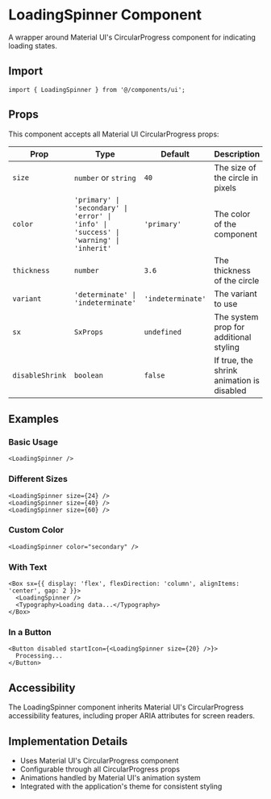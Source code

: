 # LoadingSpinner Component

A wrapper around Material UI's CircularProgress component for indicating loading states.

## Import

```tsx
import { LoadingSpinner } from '@/components/ui';
```

## Props

This component accepts all Material UI CircularProgress props:

| Prop | Type | Default | Description |
| ---- | ---- | ------- | ----------- |
| `size` | `number` or `string` | `40` | The size of the circle in pixels |
| `color` | `'primary' \| 'secondary' \| 'error' \| 'info' \| 'success' \| 'warning' \| 'inherit'` | `'primary'` | The color of the component |
| `thickness` | `number` | `3.6` | The thickness of the circle |
| `variant` | `'determinate' \| 'indeterminate'` | `'indeterminate'` | The variant to use |
| `sx` | `SxProps` | `undefined` | The system prop for additional styling |
| `disableShrink` | `boolean` | `false` | If true, the shrink animation is disabled |

## Examples

### Basic Usage

```tsx
<LoadingSpinner />
```

### Different Sizes

```tsx
<LoadingSpinner size={24} />
<LoadingSpinner size={40} />
<LoadingSpinner size={60} />
```

### Custom Color

```tsx
<LoadingSpinner color="secondary" />
```

### With Text

```tsx
<Box sx={{ display: 'flex', flexDirection: 'column', alignItems: 'center', gap: 2 }}>
  <LoadingSpinner />
  <Typography>Loading data...</Typography>
</Box>
```

### In a Button

```tsx
<Button disabled startIcon={<LoadingSpinner size={20} />}>
  Processing...
</Button>
```

## Accessibility

The LoadingSpinner component inherits Material UI's CircularProgress accessibility features, including proper ARIA attributes for screen readers.

## Implementation Details

- Uses Material UI's CircularProgress component
- Configurable through all CircularProgress props
- Animations handled by Material UI's animation system
- Integrated with the application's theme for consistent styling
